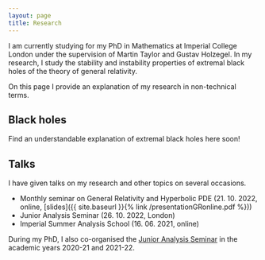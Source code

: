 ```yaml
---
layout: page
title: Research
---
```


I am currently studying for my PhD in Mathematics at Imperial College London under the supervision of Martin Taylor and Gustav Holzegel. In my research, I study the stability and instability properties of extremal black holes of the theory of general relativity.

On this page I provide an explanation of my research in non-technical terms.

## Black holes
Find an understandable explanation of extremal black holes here soon!

## Talks

I have given talks on my research and other topics on several occasions. 

- Monthly seminar on General Relativity and Hyperbolic PDE (21. 10. 2022, online, [slides]({{ site.baseurl }}{% link /presentationGRonline.pdf %}))
- Junior Analysis Seminar (26. 10. 2022, London)
- Imperial Summer Analysis School (16. 06. 2021, online)

During my PhD, I also co-organised the [Junior Analysis Seminar](https://www.imperial.ac.uk/pure-analysis-and-pdes/seminars/jas/) in the academic years 2020-21 and 2021-22.